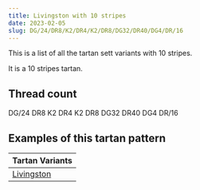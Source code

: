 ```yaml
---
title: Livingston with 10 stripes
date: 2023-02-05
slug: DG/24/DR8/K2/DR4/K2/DR8/DG32/DR40/DG4/DR/16
---
```

This is a list of all the tartan sett variants with 10 stripes.

It is a 10 stripes tartan.


## Thread count
DG/24 DR8 K2 DR4 K2 DR8 DG32 DR40 DG4 DR/16

## Examples of this tartan pattern

| Tartan Variants |
|---------------|
| [Livingston](/variants/dg/24/dr8/k2/dr4/k2/dr8/dg32/dr40/dg4/dr/16-dg11450d-draa0000-k000000)||
